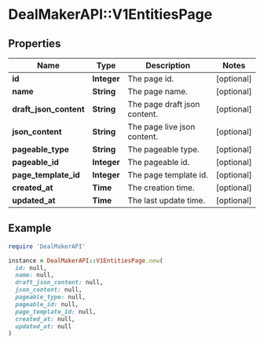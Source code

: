 # DealMakerAPI::V1EntitiesPage

## Properties

| Name | Type | Description | Notes |
| ---- | ---- | ----------- | ----- |
| **id** | **Integer** | The page id. | [optional] |
| **name** | **String** | The page name. | [optional] |
| **draft_json_content** | **String** | The page draft json content. | [optional] |
| **json_content** | **String** | The page live json content. | [optional] |
| **pageable_type** | **String** | The pageable type. | [optional] |
| **pageable_id** | **Integer** | The pageable id. | [optional] |
| **page_template_id** | **Integer** | The page template id. | [optional] |
| **created_at** | **Time** | The creation time. | [optional] |
| **updated_at** | **Time** | The last update time. | [optional] |

## Example

```ruby
require 'DealMakerAPI'

instance = DealMakerAPI::V1EntitiesPage.new(
  id: null,
  name: null,
  draft_json_content: null,
  json_content: null,
  pageable_type: null,
  pageable_id: null,
  page_template_id: null,
  created_at: null,
  updated_at: null
)
```

